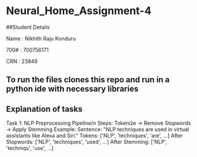 # Neural_Home_Assignment-4

##Student Details

Name : Nikhith Raju Konduru

700# : 700756171

CRN  : 23849

## To run the files clones this repo and run in a python ide with necessary libraries

## Explanation of tasks

Task 1: NLP Preprocessing Pipeline/n
Steps: Tokenize → Remove Stopwords → Apply Stemming
Example:
Sentence: "NLP techniques are used in virtual assistants like Alexa and Siri."
Tokens: ['NLP', 'techniques', 'are', ...]
After Stopwords: ['NLP', 'techniques', 'used', ...]
After Stemming: ['NLP', 'techniqu', 'use', ...]
